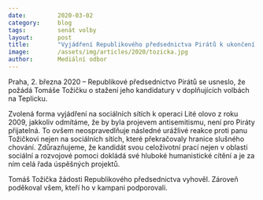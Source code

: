 ```yaml
---
date:         2020-03-02
category:     blog
tags:         senát volby
layout:       post
title:        "Vyjádření Republikového předsednictva Pirátů k ukončení kandidatury Tomáše Tožičky v doplňovacích volbách na Teplicku"
image:        /assets/img/articles/2020/tozicka.jpg
author:       Mediální odbor
--- 
```



Praha, 2. března 2020 – Republikové předsednictvo Pirátů se usneslo, že požádá Tomáše Tožičku o stažení jeho kandidatury v doplňujících volbách na Teplicku.

Zvolená forma vyjádření na sociálních sítích k operaci Lité olovo z roku 2009, jakkoliv odmítáme, že by byla projevem antisemitismu, není pro Piráty přijatelná. To ovšem neospravedlňuje následné urážlivé reakce proti panu Tožičkovi nejen na sociálních sítích, které překračovaly hranice slušného chování.  Zdůrazňujeme, že kandidát svou celoživotní prací nejen v oblasti sociální a rozvojové pomoci dokládá své hluboké humanistické cítění a je za ním celá řada úspěšných projektů. 

Tomáš Tožička žádosti Republikového předsednictva vyhověl. Zároveň poděkoval všem, kteří ho v kampani podporovali.

